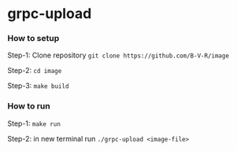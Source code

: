 # grpc-upload

### How to setup

Step-1: Clone repository `git clone https://github.com/B-V-R/image`

Step-2: `cd image`

Step-3: `make build`

### How to run

Step-1: `make run`

Step-2: in new terminal run `./grpc-upload <image-file>`
